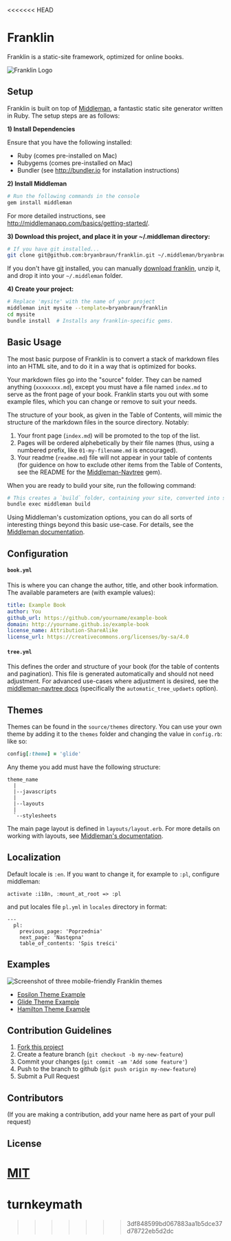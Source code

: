 <<<<<<< HEAD
# Franklin

Franklin is a static-site framework, optimized for online books.

![Franklin Logo](https://cloud.githubusercontent.com/assets/1256329/10561173/fd1a8618-74ed-11e5-8add-a4b1b7d8381e.png)

## Setup

Franklin is built on top of [Middleman](http://middlemanapp.com/), a fantastic static site generator written in Ruby. The setup steps are as follows:

**1) Install Dependencies**

Ensure that you have the following installed:
* Ruby (comes pre-installed on Mac)
* Rubygems (comes pre-installed on Mac)
* Bundler (see http://bundler.io for installation instructions)

**2) Install Middleman**

```bash
# Run the following commands in the console
gem install middleman
```

For more detailed instructions, see http://middlemanapp.com/basics/getting-started/.

**3) Download this project, and place it in your ~/.middleman directory:**

```bash
# If you have git installed...
git clone git@github.com:bryanbraun/franklin.git ~/.middleman/bryanbraun/franklin
```

If you don't have [git](http://git-scm.com/) installed, you can manually [download franklin](https://github.com/bryanbraun/franklin/archive/master.zip), unzip it, and drop it into your `~/.middleman` folder.

**4) Create your project:**

```bash
# Replace 'mysite' with the name of your project
middleman init mysite --template=bryanbraun/franklin
cd mysite
bundle install  # Installs any franklin-specific gems.
```

## Basic Usage

The most basic purpose of Franklin is to convert a stack of markdown files into an HTML site, and to do it in a way that is optimized for books.

Your markdown files go into the "source" folder. They can be named anything (`xxxxxxxx.md`), except you must have a file named `index.md` to serve as the front page of your book. Franklin starts you out with some example files, which you can change or remove to suit your needs.

The structure of your book, as given in the Table of Contents, will mimic the structure of the markdown files in the source directory. Notably:

1. Your front page (`index.md`) will be promoted to the top of the list.
2. Pages will be ordered alphebetically by their file names (thus, using a numbered prefix, like `01-my-filename.md` is encouraged).
3. Your readme (`readme.md`) file will not appear in your table of contents (for guidence on how to exclude other items from the Table of Contents, see the README for the [Middleman-Navtree](https://github.com/bryanbraun/middleman-navtree) gem).

When you are ready to build your site, run the following command:
```bash
# This creates a `build` folder, containing your site, converted into static HTML.
bundle exec middleman build
```
Using Middleman's customization options, you can do all sorts of interesting things beyond this basic use-case. For details, see the [Middleman documentation](http://middlemanapp.com/).

## Configuration

#### `book.yml`

This is where you can change the author, title, and other book information. The available parameters are (with example values):

```yaml
title: Example Book
author: You
github_url: https://github.com/yourname/example-book
domain: http://yourname.github.io/example-book
license_name: Attribution-ShareAlike
license_url: https://creativecommons.org/licenses/by-sa/4.0
```

#### `tree.yml`

This defines the order and structure of your book (for the table of contents and pagination). This file is generated automatically and should not need adjustment. For advanced use-cases where adjustment is desired, see the [middleman-navtree docs](https://github.com/bryanbraun/middleman-navtree) (specifically the `automatic_tree_updaets` option).

## Themes

Themes can be found in the `source/themes` directory. You can use your own theme by adding it to the `themes` folder and changing the value in `config.rb`: like so:

```ruby
config[:theme] = 'glide'
```

Any theme you add must have the following structure:

```
theme_name
  |
  |--javascripts
  |
  |--layouts
  |
  `--stylesheets
```

The main page layout is defined in `layouts/layout.erb`. For more details on working with layouts, see [Middleman's documentation](http://middlemanapp.com/basics/templates/#layouts).

## Localization

Default locale is `:en`. If you want to change it, for example to `:pl`, configure middleman:

    activate :i18n, :mount_at_root => :pl

and put locales file `pl.yml` in `locales` directory in format:

    ---
      pl:
        previous_page: 'Poprzednia'
        next_page: 'Następna'
        table_of_contents: 'Spis treści'

## Examples
![Screenshot of three mobile-friendly Franklin themes](https://cloud.githubusercontent.com/assets/1256329/15450713/3ed30728-1f71-11e6-8a1b-eb3d9c014699.png)

  - [Epsilon Theme Example](http://bitbooks.github.io/example-book-epsilon/)
  - [Glide Theme Example](http://bitbooks.github.io/example-book-glide/)
  - [Hamilton Theme Example](http://bitbooks.github.io/example-book-hamilton/)

## Contribution Guidelines

1. [Fork this project](https://github.com/bryanbraun/franklin/fork)
2. Create a feature branch (`git checkout -b my-new-feature`)
3. Commit your changes (`git commit -am 'Add some feature'`)
4. Push to the branch to github (`git push origin my-new-feature`)
5. Submit a Pull Request

## Contributors

(If you are making a contribution, add your name here as part of your pull request)

## License
[MIT](http://opensource.org/licenses/MIT)
=======
# turnkeymath
>>>>>>> 3df848599bd067883aa1b5dce37d78722eb5d2dc
